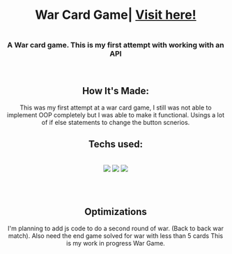 <h1 align="center">War Card Game| <a href="https://tonyherbert22atx.github.io/A-Simple-Calculator/">Visit here!</a></h1>
<div align="center">
	 <a href="/gif/-_SqivG" title=""><img src="https://i.makeagif.com/media/4-26-2022/_SqivG.gif" alt=""></a><div style="font-size:11px;">


</div>

<h3 align="center">A War card game. This is my first attempt with working with an API</h3>
<br>

## How It's Made:

This was my first attempt at a war card game, I still was not able to implement OOP completely but I was able to make it functional. Usings a lot of if else statements to change the button scnerios. 

<h2 align="center">Techs used:</h2>
<br>
<div align="center">
    <img src="https://img.shields.io/static/v1?label=|&message=HTML5&color=23555f&style=plastic&logo=html5"/>
    <img src="https://img.shields.io/static/v1?label=|&message=CSS3&color=285f65&style=plastic&logo=css3"/>
    <img src="https://img.shields.io/static/v1?label=|&message=JAVASCRIPT&color=3c7f5d&style=plastic&logo=javascript"/>
</div>

##
<br>

## Optimizations

I'm planning to add js code to do a second round of war. (Back to back war match). Also need the end game solved for war with less than 5 cards
This is my work in progress War Game.






